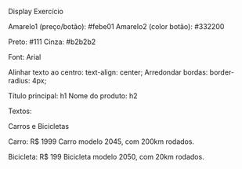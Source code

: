 Display Exercício

Amarelo1 (preço/botão): #febe01
Amarelo2 (color botão): #332200

Preto: #111
Cinza: #b2b2b2

Font: Arial

Alinhar texto ao centro: text-align: center;
Arredondar bordas: border-radius: 4px;

Título principal: h1
Nome do produto: h2

Textos:

Carros e Bicicletas

Carro: R$ 1999
Carro modelo 2045, com 200km rodados.

Bicicleta: R$ 199
Bicicleta modelo 2050, com 20km rodados.
